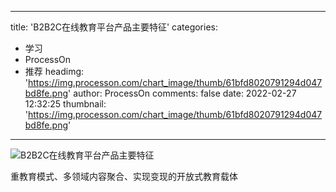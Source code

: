
---
title: 'B2B2C在线教育平台产品主要特征'
categories: 
 - 学习
 - ProcessOn
 - 推荐
headimg: 'https://img.processon.com/chart_image/thumb/61bfd8020791294d047bd8fe.png'
author: ProcessOn
comments: false
date: 2022-02-27 12:32:25
thumbnail: 'https://img.processon.com/chart_image/thumb/61bfd8020791294d047bd8fe.png'
---

<div>   
<img class="thumb" alt="B2B2C在线教育平台产品主要特征" src="https://img.processon.com/chart_image/thumb/61bfd8020791294d047bd8fe.png" referrerpolicy="no-referrer">
<p>重教育模式、多领域内容聚合、实现变现的开放式教育载体</p>  
</div>
            